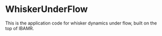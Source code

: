 # WhiskerUnderFlow
This is the application code for whisker dynamics under flow, built on the top of IBAMR. 
